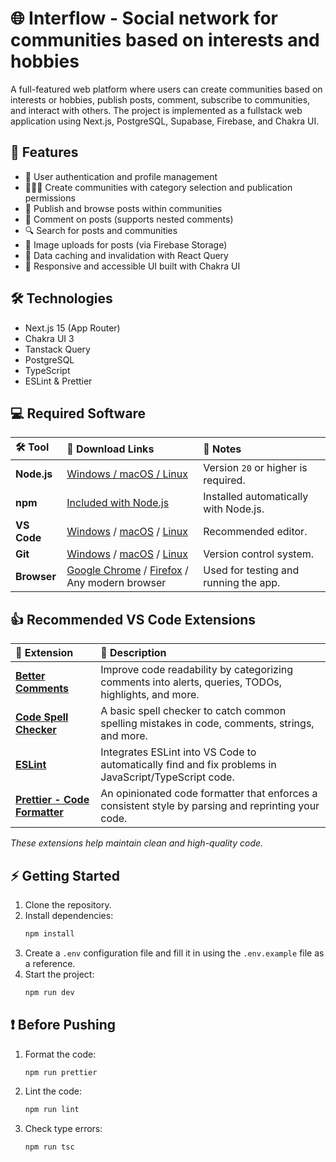 # 🌐 Interflow - Social network for communities based on interests and hobbies

A full-featured web platform where users can create communities based on interests or hobbies, publish posts, comment, subscribe to communities, and interact with others. The project is implemented as a fullstack web application using Next.js, PostgreSQL, Supabase, Firebase, and Chakra UI.

## 🚀 Features

- 👥 User authentication and profile management
- 🧑‍🤝‍🧑 Create communities with category selection and publication permissions
- 📝 Publish and browse posts within communities
- 💬 Comment on posts (supports nested comments)
- 🔍 Search for posts and communities
- 📸 Image uploads for posts (via Firebase Storage)
- 🧠 Data caching and invalidation with React Query
- 📱 Responsive and accessible UI built with Chakra UI

## 🛠️ Technologies

- Next.js 15 (App Router)
- Chakra UI 3
- Tanstack Query
- PostgreSQL
- TypeScript
- ESLint & Prettier

## 💻 Required Software

| 🛠️ Tool     | 🔗 Download Links                                                                                                                                                             | 💬 Notes                              |
| :---------- | :---------------------------------------------------------------------------------------------------------------------------------------------------------------------------- | :------------------------------------ |
| **Node.js** | [Windows / macOS / Linux](https://nodejs.org/)                                                                                                                                | Version `20` or higher is required.   |
| **npm**     | [Included with Node.js](https://nodejs.org/)                                                                                                                                  | Installed automatically with Node.js. |
| **VS Code** | [Windows](https://code.visualstudio.com/docs/setup/windows) / [macOS](https://code.visualstudio.com/docs/setup/mac) / [Linux](https://code.visualstudio.com/docs/setup/linux) | Recommended editor.                   |
| **Git**     | [Windows](https://git-scm.com/download/win) / [macOS](https://git-scm.com/download/mac) / [Linux](https://git-scm.com/download/linux)                                         | Version control system.               |
| **Browser** | [Google Chrome](https://www.google.com/chrome/) / [Firefox](https://www.mozilla.org/firefox/new/) / Any modern browser                                                        | Used for testing and running the app. |

## 👍 Recommended VS Code Extensions

| 🧩 Extension                                                                                                        | 📝 Description                                                                                       |
| :------------------------------------------------------------------------------------------------------------------ | :--------------------------------------------------------------------------------------------------- |
| [**Better Comments**](https://marketplace.visualstudio.com/items?itemName=aaron-bond.better-comments)               | Improve code readability by categorizing comments into alerts, queries, TODOs, highlights, and more. |
| [**Code Spell Checker**](https://marketplace.visualstudio.com/items?itemName=streetsidesoftware.code-spell-checker) | A basic spell checker to catch common spelling mistakes in code, comments, strings, and more.        |
| [**ESLint**](https://marketplace.visualstudio.com/items?itemName=dbaeumer.vscode-eslint)                            | Integrates ESLint into VS Code to automatically find and fix problems in JavaScript/TypeScript code. |
| [**Prettier - Code Formatter**](https://marketplace.visualstudio.com/items?itemName=esbenp.prettier-vscode)         | An opinionated code formatter that enforces a consistent style by parsing and reprinting your code.  |

_These extensions help maintain clean and high-quality code._

## ⚡ Getting Started

1. Clone the repository.
2. Install dependencies:
   ```bash
   npm install
   ```
3. Create a `.env` configuration file and fill it in using the `.env.example` file as a reference.
4. Start the project:
   ```bash
   npm run dev
   ```

## ❗ Before Pushing

1. Format the code:
   ```bash
   npm run prettier
   ```
2. Lint the code:
   ```bash
   npm run lint
   ```
3. Check type errors:
   ```
   npm run tsc
   ```
